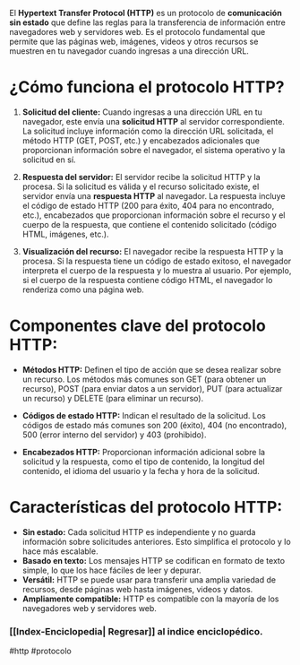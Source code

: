 El **Hypertext Transfer Protocol (HTTP)** es un protocolo de **comunicación sin estado** que define las reglas para la transferencia de información entre navegadores web y servidores web. Es el protocolo fundamental que permite que las páginas web, imágenes, videos y otros recursos se muestren en tu navegador cuando ingresas a una dirección URL.

# ¿Cómo funciona el protocolo HTTP?

1. **Solicitud del cliente:** Cuando ingresas a una dirección URL en tu navegador, este envía una **solicitud HTTP** al servidor correspondiente. La solicitud incluye información como la dirección URL solicitada, el método HTTP (GET, POST, etc.) y encabezados adicionales que proporcionan información sobre el navegador, el sistema operativo y la solicitud en sí.
    
2. **Respuesta del servidor:** El servidor recibe la solicitud HTTP y la procesa. Si la solicitud es válida y el recurso solicitado existe, el servidor envía una **respuesta HTTP** al navegador. La respuesta incluye el código de estado HTTP (200 para éxito, 404 para no encontrado, etc.), encabezados que proporcionan información sobre el recurso y el cuerpo de la respuesta, que contiene el contenido solicitado (código HTML, imágenes, etc.).
    
3. **Visualización del recurso:** El navegador recibe la respuesta HTTP y la procesa. Si la respuesta tiene un código de estado exitoso, el navegador interpreta el cuerpo de la respuesta y lo muestra al usuario. Por ejemplo, si el cuerpo de la respuesta contiene código HTML, el navegador lo renderiza como una página web.
    

# Componentes clave del protocolo HTTP:

- **Métodos HTTP:** Definen el tipo de acción que se desea realizar sobre un recurso. Los métodos más comunes son GET (para obtener un recurso), POST (para enviar datos a un servidor), PUT (para actualizar un recurso) y DELETE (para eliminar un recurso).
    
- **Códigos de estado HTTP:** Indican el resultado de la solicitud. Los códigos de estado más comunes son 200 (éxito), 404 (no encontrado), 500 (error interno del servidor) y 403 (prohibido).
    
- **Encabezados HTTP:** Proporcionan información adicional sobre la solicitud y la respuesta, como el tipo de contenido, la longitud del contenido, el idioma del usuario y la fecha y hora de la solicitud.
    

# Características del protocolo HTTP:

- **Sin estado:** Cada solicitud HTTP es independiente y no guarda información sobre solicitudes anteriores. Esto simplifica el protocolo y lo hace más escalable.
- **Basado en texto:** Los mensajes HTTP se codifican en formato de texto simple, lo que los hace fáciles de leer y depurar.
- **Versátil:** HTTP se puede usar para transferir una amplia variedad de recursos, desde páginas web hasta imágenes, videos y datos.
- **Ampliamente compatible:** HTTP es compatible con la mayoría de los navegadores web y servidores web.

### [[Index-Enciclopedia| Regresar]] al indice enciclopédico.

#http #protocolo